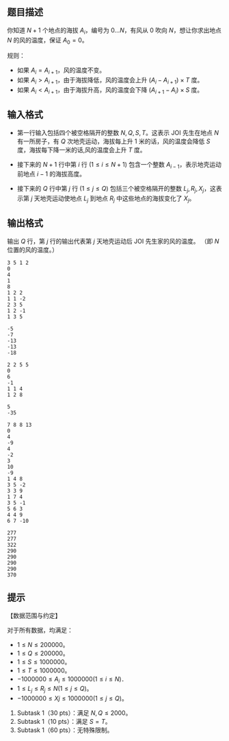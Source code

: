 ## 题目描述
你知道 $N+1$ 个地点的海拔 $A_i$，编号为 $0 \dots N$，有风从 $0$ 吹向 $N$，想让你求出地点 $N$ 的风的温度，保证 $A_0=0$。

规则：
- 如果 $A_i=A_{i+1}$，风的温度不变。
- 如果 $A_i>A_{i+1}$，由于海拔降低，风的温度会上升 $(A_i-A_{i+1})\times T$ 度。
- 如果 $A_i<A_{i+1}$，由于海拔升高，风的温度会下降 $(A_{i+1}-A_i)\times S$ 度。

## 输入格式
- 第一行输入包括四个被空格隔开的整数 $N,Q,S,T$。这表示 JOI 先生在地点 $N$ 有一所房子，有 $Q$ 次地壳运动，海拔每上升 $1$ 米的话，风的温度会降低 $S$ 度，海拔每下降一米的话,风的温度会上升 $T$ 度。

- 接下来的 $N+1$ 行中第 $i$ 行 $(1\leq i\leq N+1)$ 包含一个整数 $A_{i-1}$，表示地壳运动前地点 $i-1$ 的海拔高度。
- 接下来的 $Q$ 行中第 $j$ 行 $(1\leq j\leq Q)$ 包括三个被空格隔开的整数 $L_j,R_j,X_j$，这表示第 $j$ 天地壳运动使地点 $L_j$ 到地点 $R_j$ 中这些地点的海拔变化了 $X_j$。

## 输出格式
输出 $Q$ 行，第 $j$ 行的输出代表第 $j$ 天地壳运动后 JOI 先生家的风的温度。
（即 $N$ 位置的风的温度。）

```input1
3 5 1 2
0
4
1
8
1 2 2
1 1 -2
2 3 5
1 2 -1
1 3 5
```

```output1
-5
-7
-13
-13
-18
```

```input2
2 2 5 5
0
6
-1
1 1 4
1 2 8
```

```output2
5
-35
```

```input3
7 8 8 13
0
4
-9
4
-2
3
10
-9
1 4 8
3 5 -2
3 3 9
1 7 4
3 5 -1
5 6 3
4 4 9
6 7 -10
```

```output3
277
277
322
290
290
290
290
370
```

## 提示
【数据范围与约定】

对于所有数据，均满足：

- $1\le N\le 200000$。
- $1\le Q\le 200000$。
- $1\le S\le 1000000$。
- $1\le T\le 1000000$。
- $-1000000\le A_i\le 1000000(1\le i\le N)$．
- $1\le L_j\le R_j\le N (
1\le j\le Q)$。
- $−1000000\le Xj\le 1000000 (1\le j\le Q)$。

1. Subtask $1$（$30$ pts）：满足 $N,Q \le 2000$。
2. Subtask $1$（$10$ pts）：满足 $S=T$。
3. Subtask $1$（$60$ pts）：无特殊限制。


